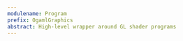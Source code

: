 ```yaml
---
modulename: Program
prefix: OgamlGraphics
abstract: High-level wrapper around GL shader programs
---
```



